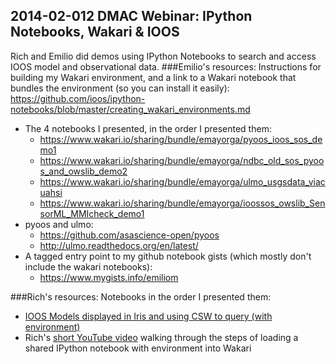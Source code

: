 ## 2014-02-012 DMAC Webinar: IPython Notebooks, Wakari & IOOS
Rich and Emilio did demos using IPython Notebooks to search and access IOOS model and observational data. 
###Emilio's resources:
Instructions for building my Wakari environment, and a link to a Wakari notebook that bundles the environment (so you can install it easily):
  https://github.com/ioos/ipython-notebooks/blob/master/creating_wakari_environments.md
* The 4 notebooks I presented, in the order I presented them:
  * https://www.wakari.io/sharing/bundle/emayorga/pyoos_ioos_sos_demo1
  * https://www.wakari.io/sharing/bundle/emayorga/ndbc_old_sos_pyoos_and_owslib_demo2
  * https://www.wakari.io/sharing/bundle/emayorga/ulmo_usgsdata_viacuahsi
  * https://www.wakari.io/sharing/bundle/emayorga/ioossos_owslib_SensorML_MMIcheck_demo1
* pyoos and ulmo:
  * https://github.com/asascience-open/pyoos
  * http://ulmo.readthedocs.org/en/latest/
* A tagged entry point to my github notebook gists (which mostly don't include the wakari notebooks):
  * https://www.mygists.info/emiliom
  
###Rich's resources:
  Notebooks in the order I presented them:
* [IOOS Models displayed in Iris and using CSW to query (with environment)](https://www.wakari.io/sharing/bundle/rsignell/IOOS_Models-CSW)
* Rich's [short YouTube video](http://www.youtube.com/watch?v=4NyMWK4as-U) walking through the steps of loading a shared IPython notebook with environment into Wakari
  
  
